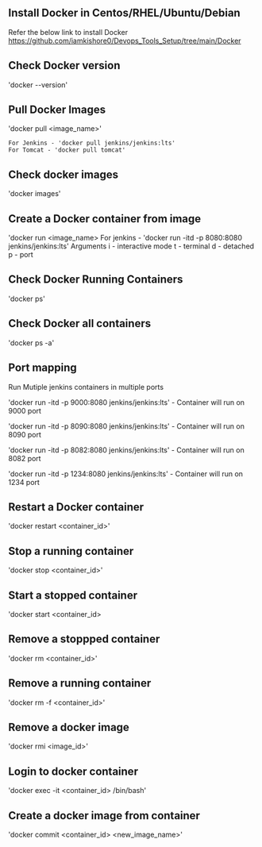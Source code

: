 ## Install Docker in Centos/RHEL/Ubuntu/Debian
   Refer the below link to install Docker https://github.com/iamkishore0/Devops_Tools_Setup/tree/main/Docker
   
## Check Docker version
   'docker --version'
   
## Pull Docker Images
   'docker pull <image_name>'
   
    For Jenkins - 'docker pull jenkins/jenkins:lts'
    For Tomcat - 'docker pull tomcat'
   
## Check docker images
   'docker images'
   
## Create a Docker container from image
   'docker run <image_name>
    For jenkins - 'docker run -itd -p 8080:8080 jenkins/jenkins:lts'
        Arguments 
         i - interactive mode
         t - terminal
         d - detached
         p - port
 
## Check Docker Running Containers
   'docker ps'
   
## Check Docker all containers
   'docker ps -a'
         
## Port mapping
   Run Mutiple jenkins containers in multiple ports
   
   'docker run -itd -p 9000:8080 jenkins/jenkins:lts' - Container will run on 9000 port
   
   'docker run -itd -p 8090:8080 jenkins/jenkins:lts' - Container will run on 8090 port
   
   'docker run -itd -p 8082:8080 jenkins/jenkins:lts' - Container will run on 8082 port
   
   'docker run -itd -p 1234:8080 jenkins/jenkins:lts' - Container will run on 1234 port

## Restart a Docker container
   'docker restart <container_id>'

## Stop a running container
   'docker stop <container_id>'

## Start a stopped container
   'docker start <container_id>

## Remove a stoppped container
   'docker rm <container_id>'
   
## Remove a running container 
   'docker rm -f <container_id>'

## Remove a docker image
   'docker rmi <image_id>'

  
## Login to docker container
   'docker exec -it <container_id> /bin/bash'
   
## Create a docker image from container
   'docker commit <container_id> <new_image_name>' 
